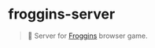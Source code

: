 # froggins-server

> :dragon: Server for [Froggins](https://froggins.andrewzigler.com) browser game.
